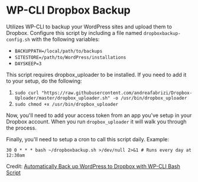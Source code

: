 # WP-CLI Dropbox Backup

Utilizes WP-CLI to backup your WordPress sites and upload them to Dropbox. Configure this script by including a file named `dropboxbackup-config.sh` with the following variables:

- `BACKUPPATH=/local/path/to/backups`
- `SITESTORE=/path/to/WordPress/installations`
- `DAYSKEEP=3`

This script requires dropbox_uploader to be installed. If you need to add it to your setup, do the following:

  1. `sudo curl "https://raw.githubusercontent.com/andreafabrizi/Dropbox-Uploader/master/dropbox_uploader.sh" -o /usr/bin/dropbox_uploader`
  2. `sudo chmod +x /usr/bin/dropbox_uploader`

Now, you'll need to add your access token from an app you've setup in your Dropbox account. When you run `dropbox_uploader` it will walk you through the process.

Finally, you'll need to setup a cron to call this script daily. Example:

`30 0 * * * bash ~/dropboxbackup.sh >/dev/null 2>&1 # Runs every day at 12:30am`

Credit: [Automatically Back up WordPress to Dropbox with WP-CLI Bash Script](https://guides.wp-bullet.com/automatically-back-wordpress-dropbox-wp-cli-bash-script/) 